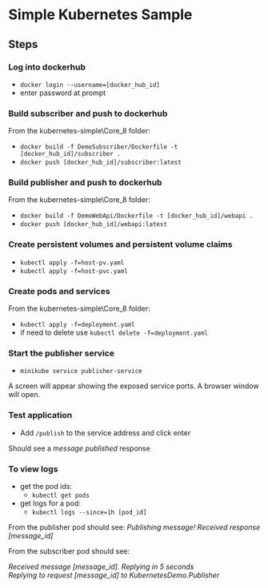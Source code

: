 # Simple Kubernetes Sample

## Steps

### Log into dockerhub

- `docker login --username=[docker_hub_id]`
- enter password at prompt

### Build subscriber and push to dockerhub

From the kubernetes-simple\Core_8 folder:

- `docker build -f DemoSubscriber/Dockerfile -t [docker_hub_id]/subscriber .`
- `docker push [docker_hub_id]/subscriber:latest`

### Build publisher and push to dockerhub

From the kubernetes-simple\Core_8 folder:

- `docker build -f DemoWebApi/Dockerfile -t [docker_hub_id]/webapi .`
- `docker push [docker_hub_id]/webapi:latest`

### Create persistent volumes and persistent volume claims

- `kubectl apply -f=host-pv.yaml`
- `kubectl apply -f=host-pvc.yaml`

### Create pods and services

From the kubernetes-simple\Core_8 folder:

- `kubectl apply -f=deployment.yaml`
- if need to delete use `kubectl delete -f=deployment.yaml`

### Start the publisher service

- `minikube service publisher-service`

A screen will appear showing the exposed service ports.
A browser window will open.

### Test application

- Add `/publish` to the service address and click enter

Should see a _message published_ response

### To view logs

- get the pod ids:
  - `kubectl get pods`
- get logs for a pod:
  - `kubectl logs --since=1h [pod_id]`
  
From the publisher pod should see:
_Publishing message!
Received response [message_id]_

From the subscriber pod should see:

_Received message [message_id]. Replying in 5 seconds_  
_Replying to request [message_id] to KubernetesDemo.Publisher_
